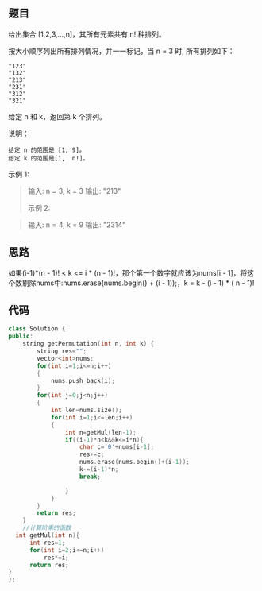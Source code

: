 ## 题目

给出集合 [1,2,3,…,n]，其所有元素共有 n! 种排列。

按大小顺序列出所有排列情况，并一一标记，当 n = 3 时, 所有排列如下：

    "123"
    "132"
    "213"
    "231"
    "312"
    "321"

给定 n 和 k，返回第 k 个排列。

说明：

    给定 n 的范围是 [1, 9]。
    给定 k 的范围是[1,  n!]。

示例 1:

> 输入: n = 3, k = 3
> 输出: "213"
>
> 示例 2:
>

> 输入: n = 4, k = 9
> 输出: "2314"

## 思路

如果(i-1)*(n - 1)! < k <= i * (n - 1)!，那个第一个数字就应该为nums[i - 1]，将这个数剔除nums中:nums.erase(nums.begin() + (i - 1));，k = k - (i - 1) * ( n - 1)!

## 代码

```c++
class Solution {
public:
    string getPermutation(int n, int k) {
        string res="";
        vector<int>nums;
        for(int i=1;i<=n;i++)
        {
            nums.push_back(i);
        }
        for(int j=0;j<n;j++)
        {
            int len=nums.size();
            for(int i=1;i<=len;i++)
            {
                int n=getMul(len-1);
                if((i-1)*n<k&&k<=i*n){
                    char c='0'+nums[i-1];
                    res+=c;
                    nums.erase(nums.begin()+(i-1));
                    k-=(i-1)*n;
                    break;

                }
            }
        }
        return res;
    }
    //计算阶乘的函数
  int getMul(int n){
      int res=1;
      for(int i=2;i<=n;i++)
          res*=i;
      return res;
}      
};
```

